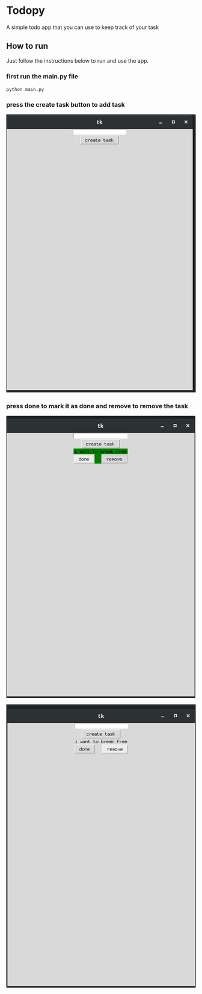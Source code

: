 # Todopy
A simple todo app that you can use to keep track of your task

## How to run
Just follow the instructions below to run and use the app.

### first run the main.py file
```
python main.py
```

### press the create task button to add task
![create_task](screenshots/create_task.png)

### press done to mark it as done and remove to remove the task
![done button](screenshots/done.png)

![remove button](screenshots/remove.png)

